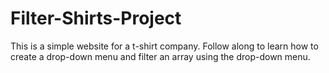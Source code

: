 # Filter-Shirts-Project

This is a simple website for a t-shirt company. 
Follow along to learn how to create a drop-down menu and filter an array using the drop-down menu.
